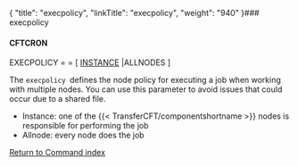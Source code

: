 {
    "title": "execpolicy",
    "linkTitle": "execpolicy",
    "weight": "940"
}### execpolicy

#### CFTCRON

EXECPOLICY = = \[ <u>INSTANCE</u> |ALLNODES \]

The `execpolicy `defines the node policy for executing a job when working with multiple nodes. You can use this parameter to avoid issues that could occur due to a shared file.

- Instance: one of the {{< TransferCFT/componentshortname >}} nodes is responsible for performing the job
- Allnode: every node does the job

[Return to Command index](../../)
